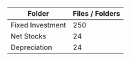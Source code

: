 | Folder           |   Files / Folders |
|------------------|-------------------|
| Fixed Investment |               250 |
| Net Stocks       |                24 |
| Depreciation     |                24 |
